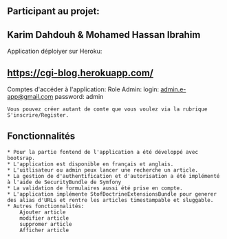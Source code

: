 ## Participant au projet:
 ## Karim Dahdouh & Mohamed Hassan Ibrahim
 

Application déploiyer sur Heroku: 
 ## https://cgi-blog.herokuapp.com/

Comptes d'accéder à l'application:
	Role Admin:
		login: admin.e-app@gmail.com
		password: admin
		
	Vous pouvez créer autant de comte que vous voulez via la rubrique S'inscrire/Register.

## Fonctionnalités
	* Pour la partie fontend de l'application a été développé avec bootsrap.
	* L'application est disponible en français et anglais.
	* L'uitlisateur ou admin peux lancer une recherche un article.
	* La gestion de d'authentification et d'autorisation a été implémenté à l'aide de SecurityBundle de Symfony
	* La validation de formulaires aussi été prise en compte.
	* L'application implémente StofDoctrineExtensionsBundle pour generer des alias d'URLs et rentre les articles timestampable et sluggable.
	* Autres fonctionnalités:
		Ajouter article
		modifier article
		suppromer article
		Afficher article 
	

	
	
